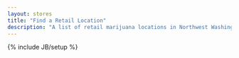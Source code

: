 ```yaml
---
layout: stores
title: "Find a Retail Location"
description: "A list of retail marijuana locations in Northwest Washington"
---
```

{% include JB/setup %}
